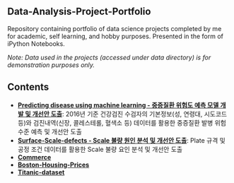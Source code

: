 Data-Analysis-Project-Portfolio
------------------------------------
Repository containing portfolio of data science projects completed by me for academic, self learning, and hobby purposes. 
Presented in the form of iPython Notebooks.

_Note: Data used in the projects (accessed under data directory) is for demonstration purposes only._

## Contents

* **[Predicting disease using machine learning - 중증질환 위험도 예측 모델 개발 및 개선안 도출](https://github.com/KimGyuLee/Health-Care-Big-Data-Project)**: 2016년 기준 건강검진 수검자의 기본정보(성, 연령대, 시도코드 등)와 검진내역(신장, 콜레스테롤, 혈색소 등) 데이터를 활용한 중증질환 발병 위험수준 예측 및 개선안 도출  
* **[Surface-Scale-defects - Scale 불량 원인 분석 및 개선안 도출]()**: Plate 규격 및 공정 조건 데이터를 활용한 Scale 불량 요인 분석 및 개선안 도출  
* **[Commerce]()**  
* **[Boston-Housing-Prices]()**  
* **[Titanic-dataset]()**  
